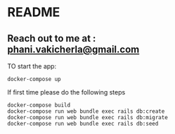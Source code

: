 # README

## Reach out to me at : phani.vakicherla@gmail.com

TO start the app:

```
docker-compose up
```

If first time please do the following steps
```
docker-compose build
docker-compose run web bundle exec rails db:create
docker-compose run web bundle exec rails db:migrate
docker-compose run web bundle exec rails db:seed  
```
